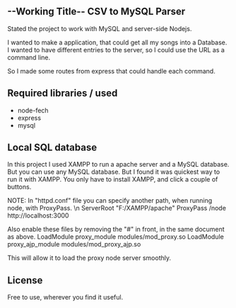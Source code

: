 ## --Working Title-- CSV to MySQL Parser


Stated the project to work with MySQL and server-side Nodejs.

I wanted to make a application, that could get all my songs into a Database.
I wanted to have different entries to the server, so I could use the URL as a command line.

So I made some routes from express that could handle each command.

## Required libraries / used

  - node-fech
  - express
  - mysql

## Local SQL database
  In this project I used XAMPP to run a apache server and a MySQL database.
  But you can use any MySQL database. But I found it was quickest way to run it with XAMPP.
  You only have to install XAMPP, and click a couple of buttons.

  NOTE: In "httpd.conf" file you can specify another path, when running node, with ProxyPass. \n
  ServerRoot "F:/XAMPP/apache"
  ProxyPass /node http://localhost:3000

  Also enable these files by removing the "#" in front, in the same document as above.
  LoadModule proxy_module modules/mod_proxy.so
  LoadModule proxy_ajp_module modules/mod_proxy_ajp.so

  This will allow it to load the proxy node server smoothly.


## License

Free to use, wherever you find it useful.
